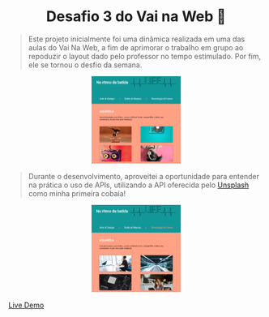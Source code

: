 <h1 align="center">Desafio 3 do Vai na Web 📓</h1>

> Este projeto inicialmente foi uma dinâmica realizada em uma das aulas do Vai Na Web, a fim de aprimorar o trabalho em grupo ao repoduzir o layout dado pelo professor no tempo estimulado. Por fim, ele se tornou o desfio da semana.
<p align="center">
<img src="./imgs/prints/beat-original.png" width="35%"  />
</p>


> Durante o desenvolvimento, aproveitei a oportunidade para entender na prática o uso de APIs, utilizando a API oferecida pelo <a href="https://unsplash.com/developers" target="_blank">Unsplash</a> como minha primeira cobaia!
<p align="center">
  <img src="./imgs/prints/beat.png" width="35%"  />
</p>


  <a href="https://pdleal.github.io/vaiNaWeb_desafio3/"> Live Demo</a>
